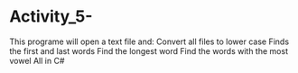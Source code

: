 # Activity_5-
This programe will open a text file and: 
  Convert all files to lower case
  Finds the first and last words
  Find the longest word
  Find the words with the most vowel
All in C# 
